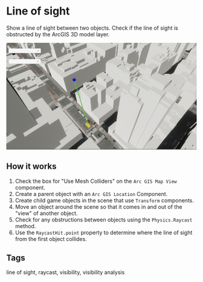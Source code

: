 # Line of sight

Show a line of sight between two objects. Check if the line of sight is obstructed by the ArcGIS 3D model layer.

![Image of line of sight](LineOfSight.jpg)

## How it works

1. Check the box for "Use Mesh Colliders" on the `Arc GIS Map View` component.
2. Create a parent object with an `Arc GIS Location` Component.
3. Create child game objects in the scene that use `Transform` components.
4. Move an object around the scene so that it comes in and out of the "view" of another object.
5. Check for any obstructions between objects using the `Physics.Raycast` method.
6. Use the `RaycastHit.point` property to determine where the line of sight from the first object collides.

## Tags

line of sight, raycast, visibility, visibility analysis
